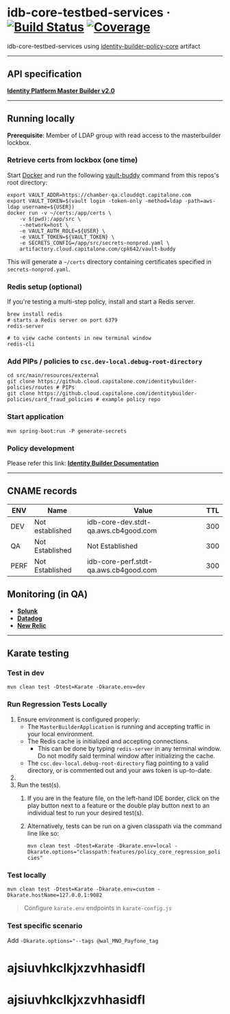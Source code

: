 # idb-core-testbed-services · [![Build Status](https://digitechjenkins.cloud.capitalone.com/buildStatus/icon?job=Bogie/identitybuilder/idb-core-testbed-services/master)](https://digitechjenkins.cloud.capitalone.com/job/Bogie/job/identitybuilder/job/idb-core-testbed-services/job/master/) [![Coverage](https://sonar.cloud.capitalone.com/api/project_badges/measure?project=com.capitalone.identity.identitybuilder%3Amasterbuilder-2-idbcore&metric=coverage)](https://sonar.cloud.capitalone.com/dashboard?id=com.capitalone.identity.identitybuilder%3Amasterbuilder-2-idbcore)
idb-core-testbed-services using [identity-builder-policy-core](https://github.cloud.capitalone.com/identitybuilder/identity-builder-policy-core) artifact

---
## API specification
[**Identity Platform Master Builder v2.0**](https://exchange.cloud.capitalone.com/apis/11849/2.0/docs)

---

## Running locally
**Prerequisite**: Member of LDAP group with read access to the masterbuilder lockbox.
### Retrieve certs from lockbox (one time)
Start [Docker](https://www.docker.com/products/docker-desktop) and run the following [vault-buddy](https://github.cloud.capitalone.com/cpk642/vault-buddy) command from this repos's root directory:
```shell
export VAULT_ADDR=https://chamber-qa.clouddqt.capitalone.com
export VAULT_TOKEN=$(vault login -token-only -method=ldap -path=aws-ldap username=${USER})
docker run -v ~/certs:/app/certs \
    -v $(pwd):/app/src \
    --network=host \
    -e VAULT_AUTH_ROLE=${USER} \
    -e VAULT_TOKEN=${VAULT_TOKEN} \
    -e SECRETS_CONFIG=/app/src/secrets-nonprod.yaml \
    artifactory.cloud.capitalone.com/cpk642/vault-buddy
```
This will generate a `~/certs` directory containing certificates specified in `secrets-nonprod.yaml`.

### Redis setup (optional)
If you're testing a multi-step policy, install and start a Redis server.
```shell
brew install redis
# starts a Redis server on port 6379
redis-server

# to view cache contents in new terminal window 
redis-cli  
```

### Add PIPs / policies to `csc.dev-local.debug-root-directory`
```shell
cd src/main/resources/external
git clone https://github.cloud.capitalone.com/identitybuilder-policies/routes # PIPs
git clone https://github.cloud.capitalone.com/identitybuilder-policies/card_fraud_policies # example policy repo
```

### Start application
```shell
mvn spring-boot:run -P generate-secrets
```

### Policy development
Please refer this link: [**Identity Builder Documentation**](https://identitybuilder.cloud.capitalone.com/documentation/policies/overview)

---

## CNAME records
| ENV	 | Name            | Value                                 | TTL |
|------|-----------------|---------------------------------------|-----|
| DEV  | Not established | idb-core-dev.stdt-qa.aws.cb4good.com  | 300 |
| QA   | Not Established | Not Established                       | 300 |
| PERF | Not Established | idb-core-perf.stdt-qa.aws.cb4good.com | 300 |

## Monitoring (in QA)
* [**Splunk**](https://splunkoneqa.clouddqt.capitalone.com/en-US/app/DIGITAL_WORKFLOWSERVICES/search?q=search%20index%20%3D%20asvidentitypolicyservices_qa&display.page.search.mode=smart&dispatch.sample_ratio=1&earliest=-15m&latest=now&display.page.search.tab=events&sid=1605493158.866378_BCAE615E-ECDE-4CAC-906B-C50AEF8E84D3)
* [**Datadog**](https://capone-nonprod.datadoghq.com/apm/traces?end=1616177545905&paused=false&query=service%3Amasterbuilder-2-0-dev%20env%3Adev%20operation_name%3Aservlet.request&start=1616176645905&streamTraces=true&storage=hot)
* [**New Relic**](https://one.newrelic.com/launcher/nr1-core.explorer?pane=eyJuZXJkbGV0SWQiOiJhcG0tbmVyZGxldHMub3ZlcnZpZXciLCJpc092ZXJ2aWV3Ijp0cnVlLCJyZWZlcnJlcnMiOnsibGF1bmNoZXJJZCI6Im5yMS1jb3JlLmV4cGxvcmVyIiwibmVyZGxldElkIjoibnIxLWNvcmUubGlzdGluZyJ9LCJlbnRpdHlJZCI6Ik1Ua3lOemN4Tlh4QlVFMThRVkJRVEVsRFFWUkpUMDU4TVRRek56QTROVFl4TUEifQ==&sidebars[0]=eyJuZXJkbGV0SWQiOiJucjEtY29yZS5hY3Rpb25zIiwiZW50aXR5SWQiOiJNVGt5TnpjeE5YeEJVRTE4UVZCUVRFbERRVlJKVDA1OE1UUXpOekE0TlRZeE1BIiwic2VsZWN0ZWROZXJkbGV0Ijp7Im5lcmRsZXRJZCI6ImFwbS1uZXJkbGV0cy5vdmVydmlldyIsImlzT3ZlcnZpZXciOnRydWV9fQ==&platform[filters]=Iihkb21haW4gPSAnQVBNJyBBTkQgdHlwZSA9ICdBUFBMSUNBVElPTicpIEFORCAobmFtZSBMSUtFICdtYXN0ZXJidWlsZGVyLScgT1IgaWQgPSAnbWFzdGVyYnVpbGRlci0nIE9SIGRvbWFpbklkID0gJ21hc3RlcmJ1aWxkZXItJyki&platform[timeRange][duration]=1800000&platform[$isFallbackTimeRange]=true)

---

## Karate testing
### Test in dev
`mvn clean test -Dtest=Karate -Dkarate.env=dev`  

### Run Regression Tests Locally
1. Ensure environment is configured properly:
   * The `MasterBuilderApplication` is running and accepting traffic in your local environment.
   * The Redis cache is initialized and accepting connections.
     * This can be done by typing `redis-server` in any terminal window. Do not modify said terminal window after initializing the cache.
   * The `csc.dev-local.debug-root-directory` flag pointing to a valid directory, or is commented out and your aws token is up-to-date.
2. 
2. Run the test(s).
   1. If you are in the feature file, on the left-hand IDE border, click on the play button next to a feature or the double play button next to an individual test to run your desired test(s).
   2. Alternatively, tests can be run on a given classpath via the command line like so:

      `mvn clean test -Dtest=Karate -Dkarate.env=local -Dkarate.options="classpath:features/policy_core_regression_policies"`

### Test locally
`mvn clean test -Dtest=Karate -Dkarate.env=custom -Dkarate.hostName=127.0.0.1:9082`
> Configure `karate.env` endpoints in `karate-config.js`

### Test specific scenario
Add `-Dkarate.options="--tags @wal_MNO_Payfone_tag`
# ajsiuvhkclkjxzvhhasidfl
# ajsiuvhkclkjxzvhhasidfl
